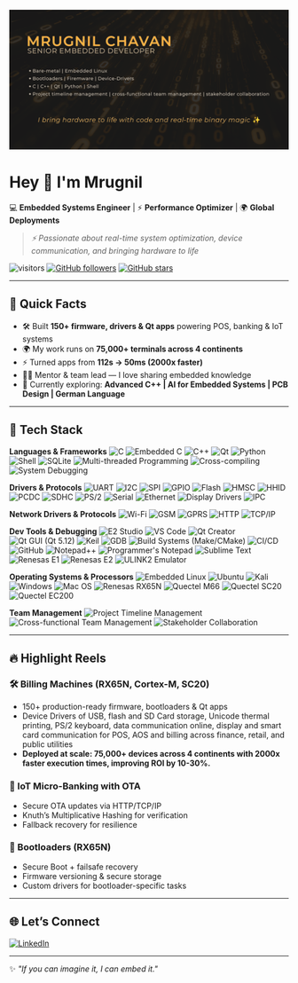 <!--## Hi — I'm Mrugnil 👋
-->

<!--
**mrugnil/mrugnil** is a ✨ _special_ ✨ repository because its `README.md` (this file) appears on your GitHub profile.

Here are some ideas to get you started:

- 🔭 I’m currently working on ...
- 🌱 I’m currently learning ...
- 👯 I’m looking to collaborate on ...
- 🤔 I’m looking for help with ...
- 💬 Ask me about ...
- 📫 How to reach me: ...
- 😄 Pronouns: ...
- ⚡ Fun fact: ...
-->
<!--**Embedded Software Engineer** • C | C++ | Qt | Bare-metal | Embedded Linux | IoT • I build low-level firmware, bootloaders, linux device applications and drivers.

## What I do
- Build and debug firmware for BeagleBone Black Rev C and ESP32.
- Design PCBs (KiCad), write memory-efficient C++ for constrained devices.
- Working on offline AI TTS & Stable Diffusion tooling for personal projects.

## Top projects
- **project-name-1** — short 1-line description. Quickstart: `git clone ... && make flash`
- **project-name-2** — one-liner.
- **project-name-3** — one-liner.

## Skills & tools
C++ · C · Python · Git · Make/CMake · PlatformIO · KiCad · BusyBox · ESP-IDF

## Contact
Email: your-email@example.com · LinkedIn: linkedin.com/in/yourprofile

> Currently learning: 4-layer PCB design, advanced embedded Linux build systems.
-->

![Mrugnil_GitHub](https://github.com/mrugnil/mrugnil/blob/main/assets/Mrugnil_GitHub_0_1.png)

# Hey 👋 I'm Mrugnil

💻 **Embedded Systems Engineer** | ⚡ **Performance Optimizer** | 🌍 **Global Deployments**

<!-- > *I bring hardware to life with firmware, Linux, and real-time magic ✨* -->
> *⚡ Passionate about real-time system optimization, device communication, and bringing hardware to life*

![visitors](https://visitor-badge.laobi.icu/badge?page_id=mrugnil.mrugnil)
[![GitHub followers](https://img.shields.io/github/followers/mrugnil?label=Followers\&style=social)](https://github.com/mrugnil)
[![GitHub stars](https://img.shields.io/github/stars/mrugnil?affiliations=OWNER%2CCOLLABORATOR\&style=social)](https://github.com/mrugnil)

---

## 🚀 Quick Facts

* 🛠️ Built **150+ firmware, drivers & Qt apps** powering POS, banking & IoT systems
* 🌍 My work runs on **75,000+ terminals across 4 continents**
* ⚡ Turned apps from **112s → 50ms (2000x faster)**
* 👨‍🏫 Mentor & team lead — I love sharing embedded knowledge
* 🌱 Currently exploring: **Advanced C++ | AI for Embedded Systems | PCB Design | German Language**

---

## 🧰 Tech Stack

**Languages & Frameworks**
![C](https://img.shields.io/badge/C-00599C?style=for-the-badge&logo=c&logoColor=white)
![Embedded C](https://img.shields.io/badge/Embedded%20C-00599C?style=for-the-badge&logo=c&logoColor=white)
![C++](https://img.shields.io/badge/C++-00599C?style=for-the-badge&logo=cplusplus&logoColor=white)
![Qt](https://img.shields.io/badge/Qt-41CD52?style=for-the-badge&logo=qt&logoColor=white)
![Python](https://img.shields.io/badge/Python-3776AB?style=for-the-badge&logo=python&logoColor=white)
![Shell](https://img.shields.io/badge/Shell_Script-121011?style=for-the-badge&logo=gnu-bash&logoColor=white)
![SQLite](https://img.shields.io/badge/SQLite-003B57?style=for-the-badge&logo=sqlite&logoColor=white)
![Multi-threaded Programming](https://img.shields.io/badge/Multi--threaded%20Programming-008080?style=for-the-badge&logo=threadless&logoColor=white)
![Cross-compiling](https://img.shields.io/badge/Cross--compiling-006400?style=for-the-badge&logo=toolset&logoColor=white)
![System Debugging](https://img.shields.io/badge/System%20Debugging%20(dmesg%2C%20strace%2C%20ltrace)-800080?style=for-the-badge&logo=gnubash&logoColor=white)

<!--**Embedded & IoT**-->
**Drivers & Protocols**
![UART](https://img.shields.io/badge/UART-FF6F00?style=for-the-badge&logo=serialport&logoColor=white)
![I2C](https://img.shields.io/badge/I2C-4A90E2?style=for-the-badge&logo=usb&logoColor=white)
![SPI](https://img.shields.io/badge/SPI-00BFAE?style=for-the-badge&logo=serialport&logoColor=white)
![GPIO](https://img.shields.io/badge/GPIO-FF4500?style=for-the-badge&logo=chip&logoColor=white)
![Flash](https://img.shields.io/badge/Flash-FFD700?style=for-the-badge&logo=chip&logoColor=white)
![HMSC](https://img.shields.io/badge/HMSC-4682B4?style=for-the-badge&logo=usb&logoColor=white)
![HHID](https://img.shields.io/badge/HHID-00CED1?style=for-the-badge&logo=usb&logoColor=white)
![PCDC](https://img.shields.io/badge/PCDC-6A5ACD?style=for-the-badge&logo=usb&logoColor=white)
![SDHC](https://img.shields.io/badge/SDHC-8B0000?style=for-the-badge&logo=sdcard&logoColor=white)
![PS/2](https://img.shields.io/badge/PS%2F2-556B2F?style=for-the-badge&logo=keyboard&logoColor=white)
![Serial](https://img.shields.io/badge/Serial-2E8B57?style=for-the-badge&logo=serialport&logoColor=white)
![Ethernet](https://img.shields.io/badge/Ethernet-228B22?style=for-the-badge&logo=ethernet&logoColor=white)
![Display Drivers](https://img.shields.io/badge/Display%20Drivers-DC143C?style=for-the-badge&logo=displayport&logoColor=white)
![IPC](https://img.shields.io/badge/IPC%20(sockets%2C%20pipes)-A52A2A?style=for-the-badge&logo=linux&logoColor=white)

**Network Drivers & Protocols**
![Wi-Fi](https://img.shields.io/badge/Wi--Fi-000000?style=for-the-badge&logo=wi-fi&logoColor=white)
![GSM](https://img.shields.io/badge/GSM-FF6347?style=for-the-badge&logo=signal&logoColor=white)
![GPRS](https://img.shields.io/badge/GPRS-20B2AA?style=for-the-badge&logo=cellular&logoColor=white)
![HTTP](https://img.shields.io/badge/HTTP-32CD32?style=for-the-badge&logo=w3c&logoColor=white)
![TCP/IP](https://img.shields.io/badge/TCP%2FIP-4169E1?style=for-the-badge&logo=internetexplorer&logoColor=white)

**Dev Tools & Debugging**
![E2 Studio](https://img.shields.io/badge/E2%20Studio-007ACC?style=for-the-badge&logo=renesas&logoColor=white)
![VS Code](https://img.shields.io/badge/VS_Code-0078D4?style=for-the-badge&logo=visual-studio-code&logoColor=white)
![Qt Creator](https://img.shields.io/badge/Qt%20Creator-41CD52?style=for-the-badge&logo=qt&logoColor=white)
![Qt GUI (Qt 5.12)](https://img.shields.io/badge/Qt%20GUI%20(Qt%205.12)-41CD52?style=for-the-badge&logo=qt&logoColor=white)
![Keil](https://img.shields.io/badge/Keil-0091BD?style=for-the-badge&logo=arm&logoColor=white)
![GDB](https://img.shields.io/badge/GDB-EE0000?style=for-the-badge&logo=gnu&logoColor=white)
![Build Systems (Make/CMake)](https://img.shields.io/badge/Build%20Systems%20(Make%2FCMake)-6495ED?style=for-the-badge&logo=cmake&logoColor=white)
![CI/CD](https://img.shields.io/badge/CI%2FCD-FF1493?style=for-the-badge&logo=githubactions&logoColor=white)
![GitHub](https://img.shields.io/badge/GitHub-181717?style=for-the-badge&logo=github&logoColor=white)
![Notepad++](https://img.shields.io/badge/Notepad++-90EE90?style=for-the-badge&logo=notepadplusplus&logoColor=black)
![Programmer's Notepad](https://img.shields.io/badge/Programmer's%20Notepad-708090?style=for-the-badge&logo=bookstack&logoColor=white)
![Sublime Text](https://img.shields.io/badge/Sublime%20Text-FF9800?style=for-the-badge&logo=sublimetext&logoColor=white)
![Renesas E1](https://img.shields.io/badge/Renesas%20E1-191970?style=for-the-badge&logo=renesas&logoColor=white)
![Renesas E2](https://img.shields.io/badge/Renesas%20E2-00008B?style=for-the-badge&logo=renesas&logoColor=white)
![ULINK2 Emulator](https://img.shields.io/badge/ULINK2%20Emulator-800000?style=for-the-badge&logo=arm&logoColor=white)

**Operating Systems & Processors**
![Embedded Linux](https://img.shields.io/badge/Embedded%20Linux-000000?style=for-the-badge&logo=linux&logoColor=white)
![Ubuntu](https://img.shields.io/badge/Ubuntu-E95420?style=for-the-badge&logo=ubuntu&logoColor=white)
![Kali](https://img.shields.io/badge/Kali-557C94?style=for-the-badge&logo=kalilinux&logoColor=white)
![Windows](https://img.shields.io/badge/Windows-0078D6?style=for-the-badge&logo=windows&logoColor=white)
![Mac OS](https://img.shields.io/badge/Mac%20OS-000000?style=for-the-badge&logo=apple&logoColor=white)
![Renesas RX65N](https://img.shields.io/badge/Renesas-004B87?style=for-the-badge&logo=renesas&logoColor=white)
![Quectel M66](https://img.shields.io/badge/Quectel-FF0000?style=for-the-badge)
![Quectel SC20](https://img.shields.io/badge/Quectel-FF0000?style=for-the-badge)
![Quectel EC200](https://img.shields.io/badge/Quectel-FF0000?style=for-the-badge)

**Team Management**
![Project Timeline Management](https://img.shields.io/badge/Project%20Timeline%20Management-191970?style=for-the-badge&logo=clockify&logoColor=white)
![Cross-functional Team Management](https://img.shields.io/badge/Cross--functional%20Team%20Management-00688B?style=for-the-badge&logo=teamviewer&logoColor=white)
![Stakeholder Collaboration](https://img.shields.io/badge/Stakeholder%20Collaboration-483D8B?style=for-the-badge&logo=googlegroups&logoColor=white)

<!-- Core Languages & Development -->

<!-- Drivers & Protocols -->

<!-- Networking -->

<!-- Tools & Frameworks -->

<!-- IDEs & Editors -->

<!-- Debuggers -->

<!-- Management -->

---

## 🔥 Highlight Reels

### 🛠️ Billing Machines (RX65N, Cortex-M, SC20)

* 150+ production-ready firmware, bootloaders & Qt apps
* Device Drivers of USB, flash and SD Card storage, Unicode thermal printing, PS/2 keyboard, data communication online, display and smart card communication for POS, AOS and billing across finance, retail, and public utilities
* **Deployed at scale: 75,000+ devices across 4 continents with 2000x faster execution times, improving ROI by 10-30%.**

### 📡 IoT Micro-Banking with OTA

* Secure OTA updates via HTTP/TCP/IP
* Knuth’s Multiplicative Hashing for verification
* Fallback recovery for resilience

### 🔐 Bootloaders (RX65N)

* Secure Boot + failsafe recovery
* Firmware versioning & secure storage
* Custom drivers for bootloader-specific tasks

---

<!--## 📊 GitHub Goodies

[GitHub Streak](https://github-readme-streak-stats.herokuapp.com?user=mrugnil&theme=transparent&hide_border=true&ring=FFB343&currStreakLabel=FFB343&fire=FF5733&sideNums=FFD700&dates=F0FF00&sideLabels=FFFFFF&currStreakNum=FFB343)
![GitHub Stats](https://github-readme-stats.vercel.app/api?username=mrugnil\&show_icons=true\&theme=transparent&title_color=FFB343&text_color=B37E2E&icon_color=FFAA33&hide_border=true)
![Top Langs](https://github-readme-stats.vercel.app/api/top-langs/?username=mrugnil\&layout=compact\&theme=transparent&title_color=FFB343&text_color=B37E2E&hide_border=true)

---
-->

## 🌐 Let’s Connect

[![LinkedIn](https://img.shields.io/badge/LinkedIn-0A66C2?style=for-the-badge\&logo=linkedin\&logoColor=white)](https://linkedin.com/in/mrugnil/)
<!--[![Email](https://img.shields.io/badge/Email-D14836?style=for-the-badge\&logo=gmail\&logoColor=white)](mailto:your-email)
[![Portfolio](https://img.shields.io/badge/Portfolio-000000?style=for-the-badge\&logo=vercel\&logoColor=white)](#)
-->

---

✨ *"If you can imagine it, I can embed it."*
